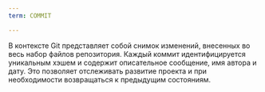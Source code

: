 ```yaml
---
term: COMMIT

---
```

В контексте Git представляет собой снимок изменений, внесенных во весь набор файлов репозитория. Каждый коммит идентифицируется уникальным хэшем и содержит описательное сообщение, имя автора и дату. Это позволяет отслеживать развитие проекта и при необходимости возвращаться к предыдущим состояниям.